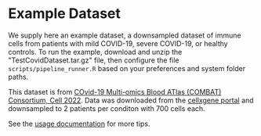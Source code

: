# Example Dataset

We supply here an example dataset, a downsampled dataset of immune cells from patients with mild COVID-19, severe COVID-19, or healthy controls. To run the example, download and unzip the "TestCovidDataset.tar.gz" file, then configure the file `scripts/pipeline_runner.R` based on your preferences and system folder paths.

This dataset is from [COvid-19 Multi-omics Blood ATlas (COMBAT) Consortium, Cell 2022](https://www.cell.com/cell/fulltext/S0092-8674(22)00070-8). Data was downloaded from the [cellxgene portal](https://cellxgene.cziscience.com/collections/8f126edf-5405-4731-8374-b5ce11f53e82) and downsampled to 2 patients per conditon with 700 cells each.

See the [usage documentation](https://github.com/FerrenaAlexander/scDAPP/blob/main/Documentation/Usage.md) for more tips.
